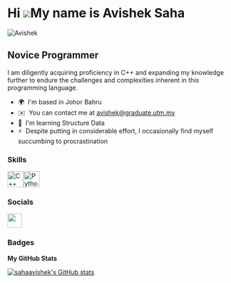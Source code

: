 Hi ![](https://user-images.githubusercontent.com/18350557/176309783-0785949b-9127-417c-8b55-ab5a4333674e.gif)My name is Avishek Saha
====================================================================================================================================
![Avishek](https://media3.giphy.com/media/v1.Y2lkPTc5MGI3NjExejBqbnRyeml6cjFrOWdwMnlnZ3BmZWg3cGZ5andtdnlmd29sOXVxbyZlcD12MV9pbnRlcm5hbF9naWZfYnlfaWQmY3Q9Zw/qgQUggAC3Pfv687qPC/giphy.gif)

Novice Programmer
-----------------

I am diligently acquiring proficiency in C++ and expanding my knowledge further to endure the challenges and complexities inherent in this programming language.

* 🌍  I'm based in Johor Bahru
* ✉️  You can contact me at [avishek@graduate.utm.my](mailto:avishek@graduate.utm.my)
* 🧠  I'm learning Structure Data
* ⚡  Despite putting in considerable effort, I occasionally find myself succumbing to procrastination

### Skills


<p align="left">
<a href="https://docs.microsoft.com/en-us/cpp/?view=msvc-170" target="_blank" rel="noreferrer"><img src="https://raw.githubusercontent.com/danielcranney/readme-generator/main/public/icons/skills/cplusplus-colored.svg" width="36" height="36" alt="C++" /></a><a href="https://www.python.org/" target="_blank" rel="noreferrer"><img src="https://raw.githubusercontent.com/danielcranney/readme-generator/main/public/icons/skills/python-colored.svg" width="36" height="36" alt="Python" /></a>
</p>


### Socials

<p align="left"> <a href="https://www.github.com/sahaavishek" target="_blank" rel="noreferrer"> <picture> <source media="(prefers-color-scheme: dark)" srcset="https://raw.githubusercontent.com/danielcranney/readme-generator/main/public/icons/socials/github-dark.svg" /> <source media="(prefers-color-scheme: light)" srcset="https://raw.githubusercontent.com/danielcranney/readme-generator/main/public/icons/socials/github.svg" /> <img src="https://raw.githubusercontent.com/danielcranney/readme-generator/main/public/icons/socials/github.svg" width="32" height="32" /> </picture> </a></p>

### Badges

<b>My GitHub Stats</b>

<a href="http://www.github.com/sahaavishek"><img src="https://github-readme-stats.vercel.app/api?username=sahaavishek&show_icons=true&hide=&count_private=true&title_color=0891b2&text_color=ffffff&icon_color=0891b2&bg_color=1c1917&hide_border=true&show_icons=true" alt="sahaavishek's GitHub stats" /></a>
